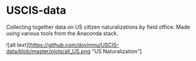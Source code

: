# USCIS-data

Collecting together data on US citizen naturalizations by field office. Made using various tools from the Anaconda stack.

![alt text][https://github.com/dovinmu/USCIS-data/blob/master/plots/all_US.png "US Naturalization"]
